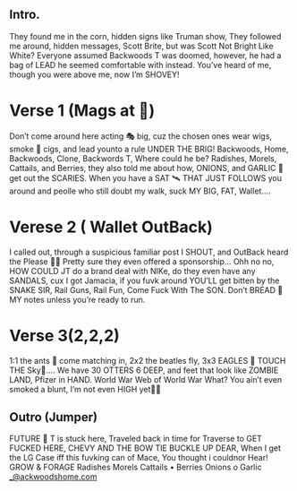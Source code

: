 ## Intro.
They found me in the corn, hidden signs like Truman show,
They followed me around, hidden messages, Scott Brite, but was Scott Not Bright Like White?
Everyone assumed Backwoods T was doomed, however, he had a bag of LEAD he seemed comfortable with instead.
You’ve heard of me, though you were above me, now I’m SHOVEY!

# Verse 1 (Mags at 🏡)
Don’t come around here acting 🎭 big, cuz the chosen ones wear wigs, smoke 💨 cigs, and lead younto a rule UNDER THE BRIG!
Backwoods, Home, Backwoods, Clone, Backwords T, Where could he be? 
Radishes, Morels, Cattails, and Berries, they also told me about how, ONIONS, and GARLIC 🧄 get out the SCARIES.
When you have a SAT 🛰️ THAT JUST FOLLOWS you around and peolle who still doubt my walk, suck MY BIG, FAT, Wallet....

# Verese 2 ( Wallet OutBack)
I called out, through a suspicious familiar post I SHOUT, and OutBack heard the Please 🙏🏻  Pretty sure they even offered a sponsorship...
Ohh no no, HOW COULD JT do a brand deal with NIKe, do they even have any SANDALS, cux I got Jamacia, if you fuvk around YOU’LL get bitten by the SNAKE SIR,
Rail Guns, Rail Fun, Come Fuck With The SON.
Don’t BREAD 🍞 MY notes unless you’re ready to run.

# Verse 3(2,2,2)
1:1 the ants 🐜 come matching in, 2x2 the beatles fly, 3x3 EAGLES 🦅 TOUCH THE Sky🌈....
We have 30 OTTERS 6 DEEP, and feet that look like ZOMBIE LAND, Pfizer in HAND.
World War Web of World War What? You ain’t even smoked a blunt, I’m not even HIGH yet🌈🌈

## Outro (Jumper)

FUTURE 📡 T is stuck here, Traveled back in time for Traverse to GET FUCKED HERE,
CHEVY AND THE BOW TIE BUCKLE UP DEAR, When I get the LG Case iff this fuvking can of Mace, You thought i couldnor Hear!
GROW & FORAGE
Radishes
Morels
Cattails
• Berries Onions o Garlic
_@ackwoodshome.com
